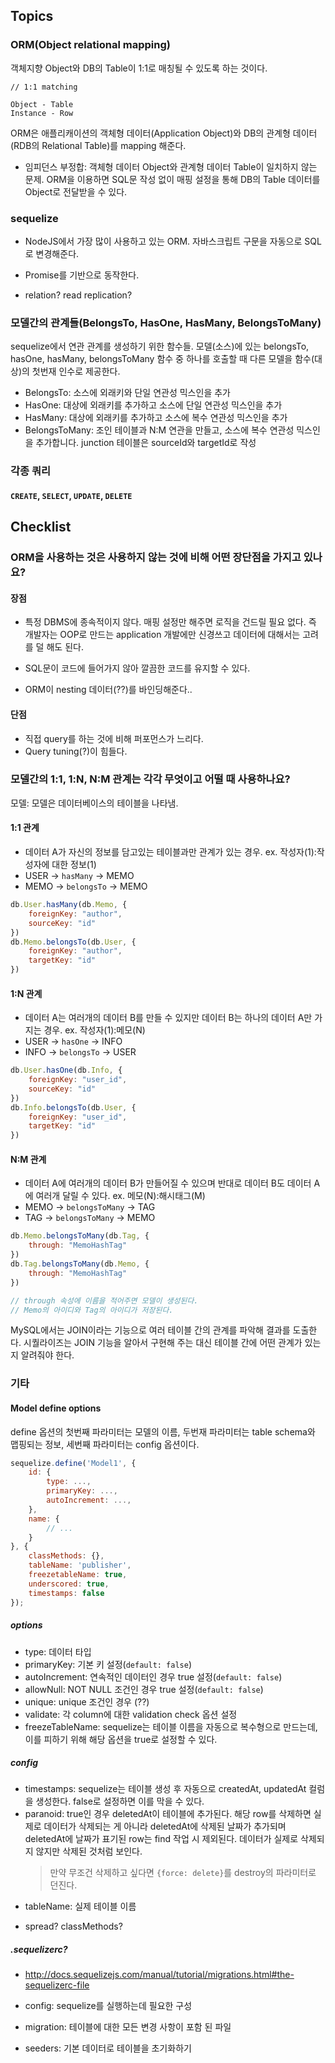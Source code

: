 ## Topics

### ORM(Object relational mapping)

객체지향 Object와 DB의 Table이 1:1로 매칭될 수 있도록 하는 것이다.

```
// 1:1 matching

Object - Table
Instance - Row
```

ORM은 애플리캐이션의 객체형 데이터(Application Object)와 DB의 관계형 데이터(RDB의 Relational Table)를 mapping 해준다.

-   임피던스 부정합: 객체형 데이터 Object와 관계형 데이터 Table이 일치하지 않는 문제. ORM을 이용하면 SQL문 작성 없이 매핑 설정을 통해 DB의 Table 데이터를 Object로 전달받을 수 있다.

### sequelize

-   NodeJS에서 가장 많이 사용하고 있는 ORM. 자바스크립트 구문을 자동으로 SQL로 변경해준다.
-   Promise를 기반으로 동작한다.

-   relation? read replication?

### 모델간의 관계들(BelongsTo, HasOne, HasMany, BelongsToMany)

sequelize에서 연관 관계를 생성하기 위한 함수들. 모델(소스)에 있는 belongsTo, hasOne, hasMany, belongsToMany 함수 중 하나를 호출할 때 다른 모델을 함수(대상)의 첫번재 인수로 제공한다.

-   BelongsTo: 소스에 외래키와 단일 연관성 믹스인을 추가
-   HasOne: 대상에 외래키를 추가하고 소스에 단일 연관성 믹스인을 추가
-   HasMany: 대상에 외래키를 추가하고 소스에 복수 연관성 믹스인을 추가
-   BelongsToMany: 조인 테이블과 N:M 연관을 만들고, 소스에 복수 연관성 믹스인을 추가합니다. junction 테이블은 sourceId와 targetId로 작성

### 각종 쿼리

#### `CREATE`, `SELECT`, `UPDATE`, `DELETE`

## Checklist

### ORM을 사용하는 것은 사용하지 않는 것에 비해 어떤 장단점을 가지고 있나요?

#### 장점

-   특정 DBMS에 종속적이지 않다. 매핑 설정만 해주면 로직을 건드릴 필요 없다. 즉 개발자는 OOP로 만드는 application 개발에만 신경쓰고 데이터에 대해서는 고려를 덜 해도 된다.

-   SQL문이 코드에 들어가지 않아 깔끔한 코드를 유지할 수 있다.

-   ORM이 nesting 데이터(??)를 바인딩해준다..

#### 단점

-   직접 query를 하는 것에 비해 퍼포먼스가 느리다.
-   Query tuning(?)이 힘들다.

### 모델간의 1:1, 1:N, N:M 관계는 각각 무엇이고 어떨 때 사용하나요?

모델: 모델은 데이터베이스의 테이블을 나타냄.

#### 1:1 관계

-   데이터 A가 자신의 정보를 담고있는 테이블과만 관계가 있는 경우. ex. 작성자(1):작성자에 대한 정보(1)
-   USER -> `hasMany` -> MEMO
-   MEMO -> `belongsTo` -> MEMO

```javascript
db.User.hasMany(db.Memo, {
    foreignKey: "author",
    sourceKey: "id"
})
db.Memo.belongsTo(db.User, {
    foreignKey: "author",
    targetKey: "id"
})
```

#### 1:N 관계

-   데이터 A는 여러개의 데이터 B를 만들 수 있지만 데이터 B는 하나의 데이터 A만 가지는 경우. ex. 작성자(1):메모(N)
-   USER -> `hasOne` -> INFO
-   INFO -> `belongsTo` -> USER

```javascript
db.User.hasOne(db.Info, {
    foreignKey: "user_id",
    sourceKey: "id"
})
db.Info.belongsTo(db.User, {
    foreignKey: "user_id",
    targetKey: "id"
})
```

#### N:M 관계

-   데이터 A에 여러개의 데이터 B가 만들어질 수 있으며 반대로 데이터 B도 데이터 A에 여러개 달릴 수 있다. ex. 메모(N):해시태그(M)
-   MEMO -> `belongsToMany` -> TAG
-   TAG -> `belongsToMany` -> MEMO

```javascript
db.Memo.belongsToMany(db.Tag, {
    through: "MemoHashTag"
})
db.Tag.belongsToMany(db.Memo, {
    through: "MemoHashTag"
})

// through 속성에 이름을 적어주면 모델이 생성된다.
// Memo의 아이디와 Tag의 아이디가 저장된다.
```

MySQL에서는 JOIN이라는 기능으로 여러 테이블 간의 관계를 파악해 결과를 도출한다. 시퀄라이즈는 JOIN 기능을 알아서 구현해 주는 대신 테이블 간에 어떤 관계가 있는 지 알려줘야 한다.

### 기타

#### Model define options

define 옵션의 첫번째 파라미터는 모델의 이름, 두번재 파라미터는 table schema와 맵핑되는 정보, 세번째 파라미터는 config 옵션이다.

```javascript
sequelize.define('Model1', {
    id: {
        type: ...,
        primaryKey: ...,
        autoIncrement: ...,
    },
    name: {
        // ...
    }
}, {
    classMethods: {},
    tableName: 'publisher',
    freezetableName: true,
    underscored: true,
    timestamps: false
});
```

##### options

-   type: 데이터 타입
-   primaryKey: 기본 키 설정(`default: false`)
-   autoIncrement: 연속적인 데이터인 경우 true 설정(`default: false`)
-   allowNull: NOT NULL 조건인 경우 true 설정(`default: false`)
-   unique: unique 조건인 경우 (??)
-   validate: 각 column에 대한 validation check 옵션 설정
-   freezeTableName: sequelize는 테이블 이름을 자동으로 복수형으로 만드는데, 이를 피하기 위해 해당 옵션을 true로 설정할 수 있다.

##### config

-   timestamps: sequelize는 테이블 생성 후 자동으로 createdAt, updatedAt 컬럼을 생성한다. false로 설정하면 이를 막을 수 있다.
-   paranoid: true인 경우 deletedAt이 테이블에 추가된다. 해당 row를 삭제하면 실제로 데이터가 삭제되는 게 아니라 deletedAt에 삭제된 날짜가 추가되며 deletedAt에 날짜가 표기된 row는 find 작업 시 제외된다. 데이터가 실제로 삭제되지 않지만 삭제된 것처럼 보인다.
    > 만약 무조건 삭제하고 싶다면 `{force: delete}`를 destroy의 파라미터로 던진다.
-   tableName: 실제 테이블 이름

*   spread? classMethods?

##### .sequelizerc?

-   http://docs.sequelizejs.com/manual/tutorial/migrations.html#the-sequelizerc-file

-   config: sequelize를 실행하는데 필요한 구성
-   migration: 테이블에 대한 모든 변경 사항이 포함 된 파일
-   seeders: 기본 데이터로 테이블을 초기화하기
